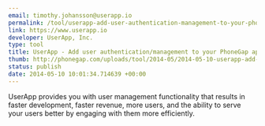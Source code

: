 ```yaml
---
email: timothy.johansson@userapp.io
permalink: /tool/userapp-add-user-authentication-management-to-your-phonegap-app
link: https://www.userapp.io
developer: UserApp, Inc.
type: tool
title: UserApp - Add user authentication/management to your PhoneGap app
thumb: http://phonegap.com/uploads/tool/2014-05/2014-05-10-userapp-add-user-authentication-management-to-your-phonegap-app.png
status: publish
date: 2014-05-10 10:01:34.714639 +00:00
---
```


UserApp provides you with user management functionality that results in faster development, faster revenue, more users, and the ability to serve your users better by engaging with them more efficiently.
